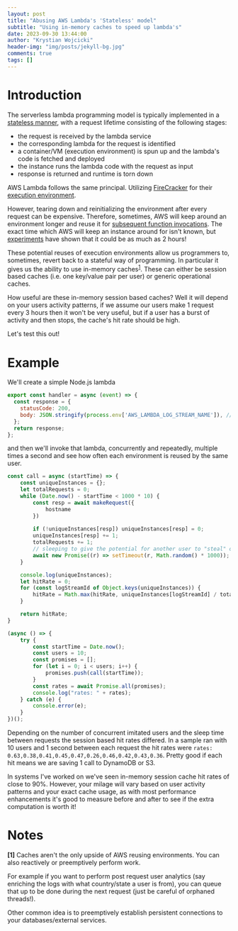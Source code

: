 ```yaml
---
layout: post
title: "Abusing AWS Lambda's 'Stateless' model"
subtitle: "Using in-memory caches to speed up lambda's"
date: 2023-09-30 13:44:00
author: "Krystian Wojcicki"
header-img: "img/posts/jekyll-bg.jpg"
comments: true
tags: []
---
```


# Introduction

The serverless lambda programming model is typically implemented in a [stateless manner](https://docs.aws.amazon.com/lambda/latest/operatorguide/statelessness-functions.html), with a request lifetime consisting of the following stages:
- the request is received by the lambda service
- the corresponding lambda for the request is identified
- a container/VM (execution environment) is spun up and the lambda's code is fetched and deployed
- the instance runs the lambda code with the request as input
- response is returned and runtime is torn down

AWS Lambda follows the same principal. Utilizing [FireCracker](https://aws.amazon.com/blogs/aws/firecracker-lightweight-virtualization-for-serverless-computing/) for their [execution environment](https://docs.aws.amazon.com/lambda/latest/operatorguide/execution-environment.html).

However, tearing down and reinitializing the environment after every request can be expensive. Therefore, sometimes, AWS will keep around an environment longer and reuse it for [subsequent function invocations](https://docs.aws.amazon.com/lambda/latest/dg/lambda-runtime-environment.html). The exact time which AWS will keep an instance around for isn't known, but [experiments](https://xebia.com/blog/til-that-aws-lambda-terminates-instances-preemptively/) have shown that it could be as much as 2 hours!

These potential reuses of execution environments allow us programmers to, sometimes, revert back to a stateful way of programming. In particular it gives us the ability to use in-memory caches<sup id="a1">[1](#f1)</sup>. These can either be session based caches (i.e. one key/value pair per user) or generic operational caches.

How useful are these in-memory session based caches? Well it will depend on your users activity patterns, if we assume our users make 1 request every 3 hours then it won't be very useful, but if a user has a burst of activity and then stops, the cache's hit rate should be high.

Let's test this out!

# Example

We'll create a simple Node.js lambda

```javascript
export const handler = async (event) => {
  const response = {
    statusCode: 200,
    body: JSON.stringify(process.env['AWS_LAMBDA_LOG_STREAM_NAME']), // unique to each execution environment
  };
  return response;
};
```

and then we'll invoke that lambda, concurrently and repeatedly, multiple times a second and see how often each environment is reused by the same user.

```javascript
const call = async (startTime) => {
    const uniqueInstances = {};
    let totalRequests = 0;
    while (Date.now() - startTime < 1000 * 10) {
        const resp = await makeRequest({
            hostname
        })
        
        if (!uniqueInstances[resp]) uniqueInstances[resp] = 0;
        uniqueInstances[resp] += 1;
        totalRequests += 1;
        // sleeping to give the potential for another user to "steal" our "assigned" lambda
        await new Promise((r) => setTimeout(r, Math.random() * 1000));
    }

    console.log(uniqueInstances);
    let hitRate = 0;
    for (const logStreamId of Object.keys(uniqueInstances)) {
        hitRate = Math.max(hitRate, uniqueInstances[logStreamId] / totalRequests);
    }

    return hitRate;
}

(async () => {
    try {
        const startTime = Date.now();
        const users = 10;
        const promises = [];
        for (let i = 0; i < users; i++) {
            promises.push(call(startTime));
        }
        const rates = await Promise.all(promises);
        console.log("rates: " + rates);
    } catch (e) {
        console.error(e);
    }
})();
```

Depending on the number of concurrent imitated users and the sleep time between requests the session based hit rates differed. In a sample ran with 10 users and 1 second between each request the hit rates were ```rates: 0.63,0.38,0.41,0.45,0.47,0.26,0.46,0.42,0.43,0.36```. Pretty good if each hit means we are saving 1 call to DynamoDB or S3.

In systems I've worked on we've seen in-memory session cache hit rates of close to 90%. However, your milage will vary based on user activity patterns and your exact cache usage, as with most performance enhancements it's good to measure before and after to see if the extra computation is worth it!

# Notes

<b id="f1">[1]</b> Caches aren't the only upside of AWS reusing environments. You can also reactively or preemptively perform work. 

For example if you want to perform post request user analytics (say enriching the logs with what country/state a user is from), you can queue that up to be done during the next request (just be careful of orphaned threads!).

Other common idea is to preemptively establish persistent connections to your databases/external services. 
